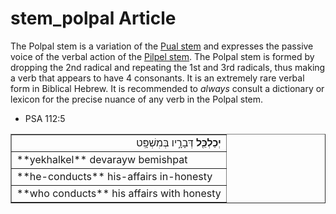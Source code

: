 # stem_polpal Article
The Polpal stem is a variation of the [Pual stem](https://git.door43.org/Door43/en-uhg/src/master/content/stem_pual/02.md) and expresses the passive voice of the verbal action of the [Pilpel stem](https://git.door43.org/Door43/en-uhg/src/master/content/stem_pilpel/02.md). The Polpal stem is formed by dropping the 2nd radical and repeating the 1st and 3rd radicals, thus making a verb that appears to have 4 consonants. It is an extremely rare verbal form in Biblical Hebrew.  It is recommended to *always* consult a dictionary or lexicon for the precise nuance of any verb in the Polpal stem. 

* PSA 112:5
<table border="1" class="docutils">
<colgroup>
<col width="100%" />
</colgroup>
<tbody valign="top">
<tr class="row-odd" align="right"><td><b>יְכַלְכֵּ֖ל</b> דְּבָרָ֣יו בְּמִשְׁפָּֽט</td>
</tr>
<tr class="row-even"><td>**yekhalkel** devarayw bemishpat</td>
</tr>
<tr class="row-odd"><td>**he-conducts** his-affairs in-honesty</td>
</tr>
<tr class="row-even"><td>**who conducts** his affairs with honesty</td>
</tr>
</tbody>
</table>